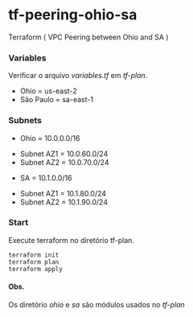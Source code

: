 # tf-peering-ohio-sa
Terraform ( VPC Peering between Ohio and SA )


### Variables
Verificar o arquivo *variables.tf* em *tf-plan*.

- Ohio = us-east-2
- São Paulo = sa-east-1

### Subnets

- Ohio = 10.0.0.0/16

* Subnet AZ1 = 10.0.60.0/24
* Subnet AZ2 = 10.0.70.0/24

- SA = 10.1.0.0/16 

* Subnet AZ1 = 10.1.80.0/24
* Subnet AZ2 = 10.1.90.0/24

### Start
Execute terraform no diretório tf-plan.
```
terraform init
terraform plan
terraform apply
```

#### Obs.
Os diretório *ohio* e *sa* são módulos usados no *tf-plan*
